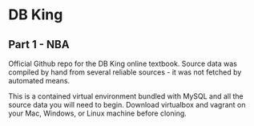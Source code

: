 # DB King
## Part 1 - NBA

Official Github repo for the DB King online textbook. Source data was compiled by hand from several reliable sources - it was not fetched by automated means.

This is a contained virtual environment bundled with MySQL and all the source data you will need to begin. Download virtualbox and vagrant on your Mac, Windows, or Linux machine before cloning.
